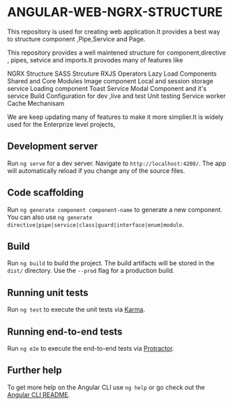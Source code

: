 
# ANGULAR-WEB-NGRX-STRUCTURE
This repository is used for creating web application.It provides a best way to structure component ,Pipe,Service and Page.

This repository provides a well maintened structure for component,directive , pipes, setvice and imports.It provodes many of features like

NGRX Structure
SASS Strcuture
RXJS Operators
Lazy Load Components
Shared and Core Modules
Image component
Local and session storage service
Loading component
Toast Service
Modal Component and it's service
Build Configuration for dev ,live and test
Unit testing
Service worker
Cache Mechanisam


We are keep updating many of features to make it more simplier.It is widely used for the Enterprize level projects,

## Development server

Run `ng serve` for a dev server. Navigate to `http://localhost:4200/`. The app will automatically reload if you change any of the source files.

## Code scaffolding

Run `ng generate component component-name` to generate a new component. You can also use `ng generate directive|pipe|service|class|guard|interface|enum|module`.

## Build

Run `ng build` to build the project. The build artifacts will be stored in the `dist/` directory. Use the `--prod` flag for a production build.

## Running unit tests

Run `ng test` to execute the unit tests via [Karma](https://karma-runner.github.io).

## Running end-to-end tests

Run `ng e2e` to execute the end-to-end tests via [Protractor](http://www.protractortest.org/).

## Further help

To get more help on the Angular CLI use `ng help` or go check out the [Angular CLI README](https://github.com/angular/angular-cli/blob/master/README.md).

